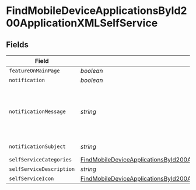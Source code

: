 # FindMobileDeviceApplicationsById200ApplicationXMLSelfService


## Fields

| Field                                                                                                                                                                                               | Type                                                                                                                                                                                                | Required                                                                                                                                                                                            | Description                                                                                                                                                                                         | Example                                                                                                                                                                                             |
| --------------------------------------------------------------------------------------------------------------------------------------------------------------------------------------------------- | --------------------------------------------------------------------------------------------------------------------------------------------------------------------------------------------------- | --------------------------------------------------------------------------------------------------------------------------------------------------------------------------------------------------- | --------------------------------------------------------------------------------------------------------------------------------------------------------------------------------------------------- | --------------------------------------------------------------------------------------------------------------------------------------------------------------------------------------------------- |
| `featureOnMainPage`                                                                                                                                                                                 | *boolean*                                                                                                                                                                                           | :heavy_minus_sign:                                                                                                                                                                                  | N/A                                                                                                                                                                                                 |                                                                                                                                                                                                     |
| `notification`                                                                                                                                                                                      | *boolean*                                                                                                                                                                                           | :heavy_minus_sign:                                                                                                                                                                                  | N/A                                                                                                                                                                                                 |                                                                                                                                                                                                     |
| `notificationMessage`                                                                                                                                                                               | *string*                                                                                                                                                                                            | :heavy_minus_sign:                                                                                                                                                                                  | N/A                                                                                                                                                                                                 | Click here to open Self Service and install this new application!                                                                                                                                   |
| `notificationSubject`                                                                                                                                                                               | *string*                                                                                                                                                                                            | :heavy_minus_sign:                                                                                                                                                                                  | N/A                                                                                                                                                                                                 | New App Avaialble                                                                                                                                                                                   |
| `selfServiceCategories`                                                                                                                                                                             | [FindMobileDeviceApplicationsById200ApplicationXMLSelfServiceSelfServiceCategories](../../models/operations/findmobiledeviceapplicationsbyid200applicationxmlselfserviceselfservicecategories.md)[] | :heavy_minus_sign:                                                                                                                                                                                  | N/A                                                                                                                                                                                                 |                                                                                                                                                                                                     |
| `selfServiceDescription`                                                                                                                                                                            | *string*                                                                                                                                                                                            | :heavy_minus_sign:                                                                                                                                                                                  | N/A                                                                                                                                                                                                 |                                                                                                                                                                                                     |
| `selfServiceIcon`                                                                                                                                                                                   | [FindMobileDeviceApplicationsById200ApplicationXMLSelfServiceSelfServiceIcon](../../models/operations/findmobiledeviceapplicationsbyid200applicationxmlselfserviceselfserviceicon.md)               | :heavy_minus_sign:                                                                                                                                                                                  | N/A                                                                                                                                                                                                 |                                                                                                                                                                                                     |
